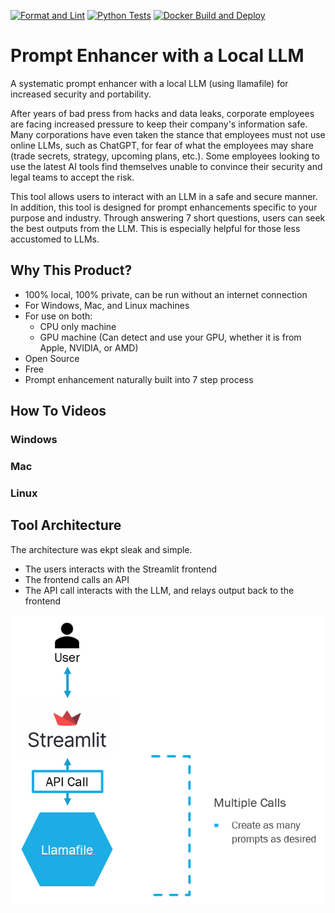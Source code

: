 [![Format and Lint](https://github.com/JaredBaileyDuke/prompt-enhancer-with-local-llm/actions/workflows/format_and_lint.yml/badge.svg)](https://github.com/JaredBaileyDuke/prompt-enhancer-with-local-llm/actions/workflows/format_and_lint.yml)
[![Python Tests](https://github.com/JaredBaileyDuke/prompt-enhancer-with-local-llm/actions/workflows/python-tests_and_%20docker.yml/badge.svg)](https://github.com/JaredBaileyDuke/prompt-enhancer-with-local-llm/actions/workflows/python-tests_and_%20docker.yml)
[![Docker Build and Deploy](https://github.com/JaredBaileyDuke/prompt-enhancer-with-local-llm/actions/workflows/docker-build-deploy.yml/badge.svg)](https://github.com/JaredBaileyDuke/prompt-enhancer-with-local-llm/actions/workflows/docker-build-deploy.yml)

# Prompt Enhancer with a Local LLM
A systematic prompt enhancer with a local LLM (using llamafile) for increased security and portability.

After years of bad press from hacks and data leaks, corporate employees are facing increased pressure to keep their company's information safe. Many corporations have even taken the stance that employees must not use online LLMs, such as ChatGPT, for fear of what the employees may share (trade secrets, strategy, upcoming plans, etc.). Some employees looking to use the latest AI tools find themselves unable to convince their security and legal teams to accept the risk.

This tool allows users to interact with an LLM in a safe and secure manner. In addition, this tool is designed for prompt enhancements specific to your purpose and industry. Through answering 7 short questions, users can seek the best outputs from the LLM. This is especially helpful for those less accustomed to LLMs.

## Why This Product?
- 100% local, 100% private, can be run without an internet connection
- For Windows, Mac, and Linux machines
- For use on both:
  - CPU only machine
  - GPU machine (Can detect and use your GPU, whether it is from Apple, NVIDIA, or AMD)
- Open Source
- Free
- Prompt enhancement naturally built into 7 step process

## How To Videos
### Windows
### Mac
### Linux

## Tool Architecture
The architecture was ekpt sleak and simple. 
- The users interacts with the Streamlit frontend
- The frontend calls an API
- The API call interacts with the LLM, and relays output back to the frontend

<p align="center">
  <img src="images/architecture.png" alt="Architecture Diagram">
</p>


